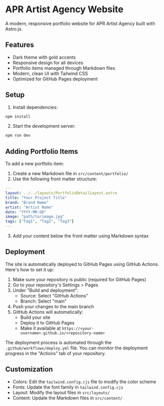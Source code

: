 # APR Artist Agency Website

A modern, responsive portfolio website for APR Artist Agency built with Astro.js.

## Features

- Dark theme with gold accents
- Responsive design for all devices
- Portfolio items managed through Markdown files
- Modern, clean UI with Tailwind CSS
- Optimized for GitHub Pages deployment

## Setup

1. Install dependencies:
```bash
npm install
```

2. Start the development server:
```bash
npm run dev
```

## Adding Portfolio Items

To add a new portfolio item:

1. Create a new Markdown file in `src/content/portfolio/`
2. Use the following front matter structure:
```yaml
---
layout: ../../layouts/PortfolioDetailLayout.astro
title: "Your Project Title"
brand: "Brand Name"
artist: "Artist Name"
date: "YYYY-MM-DD"
image: "path/to/image.jpg"
tags: ["Tag1", "Tag2", "Tag3"]
---
```

3. Add your content below the front matter using Markdown syntax

## Deployment

The site is automatically deployed to GitHub Pages using GitHub Actions. Here's how to set it up:

1. Make sure your repository is public (required for GitHub Pages)
2. Go to your repository's Settings > Pages
3. Under "Build and deployment":
   - Source: Select "GitHub Actions"
   - Branch: Select "main"
4. Push your changes to the main branch
5. GitHub Actions will automatically:
   - Build your site
   - Deploy it to GitHub Pages
   - Make it available at `https://<your-username>.github.io/<repository-name>`

The deployment process is automated through the `.github/workflows/deploy.yml` file. You can monitor the deployment progress in the "Actions" tab of your repository.

## Customization

- Colors: Edit the `tailwind.config.cjs` file to modify the color scheme
- Fonts: Update the font family in `tailwind.config.cjs`
- Layout: Modify the layout files in `src/layouts/`
- Content: Update the Markdown files in `src/content/`
